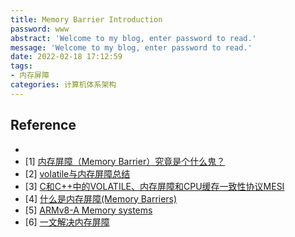 ```yaml
---
title: Memory Barrier Introduction
password: www
abstract: 'Welcome to my blog, enter password to read.'
message: 'Welcome to my blog, enter password to read.'
date: 2022-02-18 17:12:59
tags:
- 内存屏障
categories: 计算机体系架构
---
```



## Reference


-
- [1] [内存屏障（Memory Barrier）究竟是个什么鬼？](https://zhuanlan.zhihu.com/p/460780133?utm_source=wechat_session&utm_medium=social&utm_oi=681476548356345856)
- [2] [volatile与内存屏障总结](https://zhuanlan.zhihu.com/p/43526907)
- [3] [C和C++中的VOLATILE、内存屏障和CPU缓存一致性协议MESI](https://blog.csdn.net/Aquester/article/details/86671146)
- [4] [什么是内存屏障(Memory Barriers)](https://lday.me/2017/11/04/0016_what_is_memory_barriers/)
- [5] [ARMv8-A Memory systems](https://developer.arm.com/documentation/100941/0100/Barriers)
- [6] [一文解决内存屏障](https://monkeysayhi.github.io/2017/12/28/%E4%B8%80%E6%96%87%E8%A7%A3%E5%86%B3%E5%86%85%E5%AD%98%E5%B1%8F%E9%9A%9C/)

